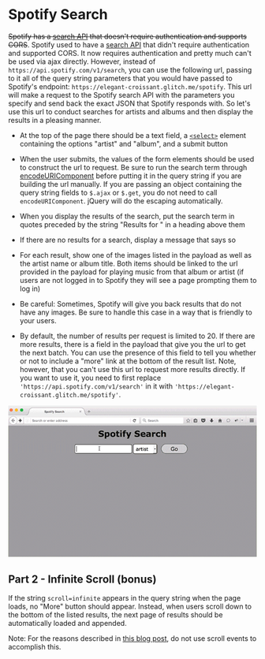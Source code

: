 # Spotify Search

~~Spotify has a [search API](https://developer.spotify.com/web-api/search-item/) that doesn't require authentication and supports CORS~~. Spotify used to have a [search API](https://developer.spotify.com/web-api/search-item/) that didn't require authentication and supported CORS. It now requires authentication and pretty much can't be used via ajax directly. However, instead of `https://api.spotify.com/v1/search`, you can use the following url, passing to it all of the query string parameters that you would have passed to Spotify's endpoint: `https://elegant-croissant.glitch.me/spotify`. This url will make a request to the Spotify search API with the parameters you specify and send back the exact JSON that Spotify responds with. So let's use this url to conduct searches for artists and albums and then display the results in a pleasing manner.

* At the top of the page there should be a text field, a <a href="https://developer.mozilla.org/en/docs/Web/HTML/Element/select">`<select>`</a> element containing the options "artist" and "album", and a submit button

* When the user submits, the values of the form elements should be used to construct the url to request. Be sure to run the search term through <a href="https://developer.mozilla.org/en/docs/Web/JavaScript/Reference/Global_Objects/encodeURIComponent">encodeURIComponent</a> before putting it in the query string if you are building the url manually. If you are passing an object containing the query string fields to `$.ajax` or `$.get`, you do not need to call `encodeURIComponent`. jQuery will do the escaping automatically.

* When you display the results of the search, put the search term in quotes preceded by the string "Results for " in a heading above them

* If there are no results for a search, display a message that says so

* For each result, show one of the images listed in the payload as well as the artist name or album title. Both items should be linked to the url provided in the payload for playing music from that album or artist (if users are not logged in to Spotify they will see a page prompting them to log in)

* Be careful: Sometimes, Spotify will give you back results that do not have any images. Be sure to handle this case in a way that is friendly to your users.

* By default, the number of results per request is limited to 20. If there are more results, there is a field in the payload that give you the url to get the next batch. You can use the presence of this field to tell you whether or not  to include a "more" link at the bottom of the result list. Note, however, that you can't use this url to request more results directly. If you want to use it, you need to first replace `'https://api.spotify.com/v1/search'` in it with `'https://elegant-croissant.glitch.me/spotify'`. 
<img src="ledzep.gif">

## Part 2 - Infinite Scroll (bonus)

If the string `scroll=infinite` appears in the query string when the page loads, no "More" button should appear. Instead, when users scroll down to the bottom of the listed results, the next page of results should be automatically loaded and appended.

Note: For the reasons described in <a href="http://ejohn.org/blog/learning-from-twitter/">this blog post</a>, do not use scroll events to accomplish this.
